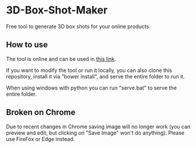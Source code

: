 # 3D-Box-Shot-Maker
Free tool to generate 3D box shots for your online products. 

## How to use

The tool is online and can be used in [this link](http://ronenness.github.io/3D-Box-Shot-Maker).

If you want to modify the tool or run it locally, you can also clone this repository, install it via "bower install", and serve the entire folder to run it.

When using windows with python you can run "serve.bat" to serve the entire folder.

## Broken on Chrome

Due to recent changes in Chrome saving image will no longer work (you can preview and edit, but clicking on "Save Image" won't do anything). Please use FireFox or Edge instead.
